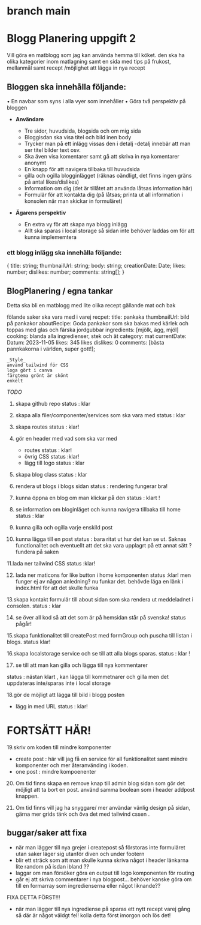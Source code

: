  
 # branch main
 # Blogg Planering uppgift 2

Vill göra en matblogg som jag kan använda hemma till köket. den ska ha olika kategorier inom matlagning samt en sida med tips på frukost, mellanmål samt recept /möjlighet att lägga in nya recept 

 ## Bloggen ska innehålla följande:
• En navbar som syns i alla vyer som innehåller
• Göra två perspektiv på bloggen

- **Användare**
   - Tre sidor, huvudsida, blogsida och om mig sida
   - Bloggisdan ska visa titel och bild inen body
   - Trycker man på ett inlägg vissas den i detalj -detalj innebär att man ser titel bilder text osv.
   - Ska även visa komentarer samt gå att skriva in nya komentarer anonymt
   - En knapp för att navigera tillbaka till huvudsida
   - gilla och ogilla blogginlägget (räknas oändligt, det finns ingen gräns på antal likes/dislikes)
   - Information om dig (det är tillåtet att använda låtsas information här)
   - Formulär för att kontakta dig (på låtsas; printa ut all information i konsolen när man skickar in formuläret)

- **Ägarens perspektiv**
   - En extra vy för att skapa nya blogg inlägg
   - Allt ska sparas i local storage så sidan inte behöver laddas om för att kunna implememtera

 ### ett blogg inlägg ska innehälla följande: 

{
title: string;
thumbnailUrl: string;
body: string;
creationDate: Date;
likes: number;
dislikes: number;
comments: string[];
}

 ## BlogPlanering / egna tankar 
  Detta ska bli en matblogg med lite olika recept gällande mat och bak

  fölande saker ska vara med i varej recpet: 
    title: pankaka
    thumbnailUrl: bild på pankakor
    aboutRecipe: Goda pankakor som ska bakas med kärlek och toppas med glas och färska jordgubbar 
    ingredients: [mjölk, ägg, mjöl]
    cooking: blanda alla ingredienser, stek och ät 
    category: mat
    currentDate: Datum: 2023-11-05
    likes: 345 likes
    dislikes: 0
    comments: [bästa pannkakorna i världen, super gott!];

    _Style_
    använd tailwind för CSS 
    loga gört i canva 
    färgtema grönt är skönt 
    enkelt 
_TODO_

1. skapa github repo
status : klar
2. skapa alla filer/componenter/services som ska vara med
status : klar

3. skapa routes 
status : klar! 

4. gör en header med vad som ska var med
   - routes 
   status : klar! 
   - övrig CSS 
   status  :klar!
   - lägg till logo 
   status : klar 

5.  skapa blog class
   status : klar

6.  rendera ut blogs i blogs sidan
   status : rendering fungerar bra!

7.   kunna öppna en blog om man klickar på den 
status : klart !

8.   se information om bloginläget och kunna navigera tillbaka till home
      status : klar 
9.   kunna gilla och ogilla varje enskild post

10.  kunna lägga till en post
status : bara ritat ut hur det kan se ut. Saknas functionalitet och eventuellt att det ska vara upplagrt på ett annat sätt ? fundera på saken

11.lada ner tailwind CSS status :klar! 

12. lada ner maticons for like button i home komponenten 
 status :klar! men funger ej av någon anledning? nu funkar det. behövde läga en länk i index.html för att det skulle funka

 13.skapa kontakt formulär till about sidan som ska rendera ut meddeladnet i consolen.
 status : klar

14. se över all kod så att det som är på hemsidan står på svenska! 
 status pågår!

15.skapa funktionalitet till createPost med formGroup och puscha till listan  i blogs.
status klar!

16.skapa localstorage service och se till att alla blogs sparas.
status : klar !


17. se till att man kan gilla och lägga till nya kommentarer

status : nästan klart , kan lägga till kommetnarer och gilla men det uppdateras inte/sparas inte i local storage 


18.gör de möjligt att lägga till bild i blogg posten
   - lägg in med URL status : klar! 

# FORTSÄTT HÄR! 
19.skriv om koden till mindre komponenter
   - create post : här vill jag få en service för all funktionalitet samt mindre komponenter och mer återanvänding i koden.   
   - one post : mindre kompoenenter

20. Om tid finns skapa en remove knap till admin blog sidan som gör det möjligt att ta bort en post. använd samma boolean som i header addpost knappen. 

21. Om tid finns vill jag ha snyggare/ mer användar vänlig design på sidan, gärna mer grids tänk och öva det med tailwind cssen . 



## buggar/saker att fixa 

- när man lägger till nya grejer i createpost så förstoras inte formuläret utan saker läger sig utanför diven och under footern
- blir ett sträck som att man skulle kunna skriva något i header länkarna lite random på isdan ibland ??
- laggar om man försöker göra en output till logo komponenten för routing 
- går ej att skriva commentarer i nya blogpost... behöver kanske göra om till en formarray som ingredienserna eller något liknande?? 

FIXA DETTA FÖRST!!! 
- när man lägger till nya ingrediense på sparas ett nytt recept varej gång så där är något väldgt fel! kolla detta först imorgon och lös det! 